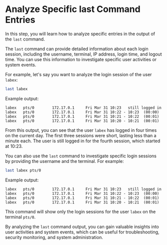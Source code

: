 # Analyze Specific last Command Entries

In this step, you will learn how to analyze specific entries in the output of the `last` command.

The `last` command can provide detailed information about each login session, including the username, terminal, IP address, login time, and logout time. You can use this information to investigate specific user activities or system events.

For example, let's say you want to analyze the login session of the user `labex`:

```bash
last labex
```

Example output:

```
labex   pts/0        172.17.0.1     Fri Mar 31 10:23   still logged in
labex   pts/0        172.17.0.1     Fri Mar 31 10:22 - 10:23  (00:00)
labex   pts/0        172.17.0.1     Fri Mar 31 10:21 - 10:22  (00:01)
labex   pts/0        172.17.0.1     Fri Mar 31 10:20 - 10:21  (00:01)
```

From this output, you can see that the user `labex` has logged in four times on the current day. The first three sessions were short, lasting less than a minute each. The user is still logged in for the fourth session, which started at 10:23.

You can also use the `last` command to investigate specific login sessions by providing the username and the terminal. For example:

```bash
last labex pts/0
```

Example output:

```
labex   pts/0        172.17.0.1     Fri Mar 31 10:23   still logged in
labex   pts/0        172.17.0.1     Fri Mar 31 10:22 - 10:23  (00:00)
labex   pts/0        172.17.0.1     Fri Mar 31 10:21 - 10:22  (00:01)
labex   pts/0        172.17.0.1     Fri Mar 31 10:20 - 10:21  (00:01)
```

This command will show only the login sessions for the user `labex` on the terminal `pts/0`.

By analyzing the `last` command output, you can gain valuable insights into user activities and system events, which can be useful for troubleshooting, security monitoring, and system administration.
